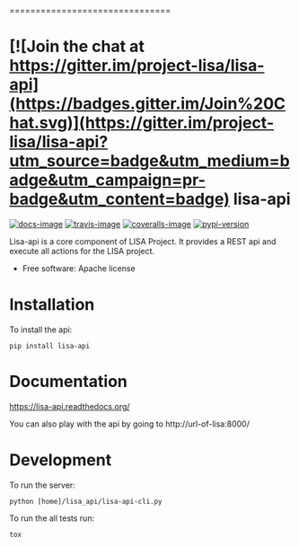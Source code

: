 ===============================

[![Join the chat at https://gitter.im/project-lisa/lisa-api](https://badges.gitter.im/Join%20Chat.svg)](https://gitter.im/project-lisa/lisa-api?utm_source=badge&utm_medium=badge&utm_campaign=pr-badge&utm_content=badge)
lisa-api
===============================

[![docs-image]][docs-url] [![travis-image]][travis-url] [![coveralls-image]][coveralls-url] [![pypi-version]][pypi-url]

Lisa-api is a core component of LISA Project. It provides a REST api and execute all actions for the LISA project.

* Free software: Apache license

Installation
============
To install the api:

    pip install lisa-api

Documentation
=============

https://lisa-api.readthedocs.org/

You can also play with the api by going to http://url-of-lisa:8000/

Development
===========
To run the server:

    python [home]/lisa_api/lisa-api-cli.py

To run the all tests run:

    tox

[docs-image]: https://readthedocs.org/projects/lisa-api/badge/?style=flat
[docs-url]: https://readthedocs.org/projects/lisa-api
[travis-image]: https://img.shields.io/travis/project-lisa/lisa-api.svg
[travis-url]: https://travis-ci.org/project-lisa/lisa-api
[coveralls-image]: https://img.shields.io/coveralls/project-lisa/lisa-api.svg
[coveralls-url]: https://coveralls.io/r/project-lisa/lisa-api
[pypi-version]: http://img.shields.io/pypi/dm/lisa-api.png?style=flat
[pypi-url]: https://pypi.python.org/pypi/lisa-api
